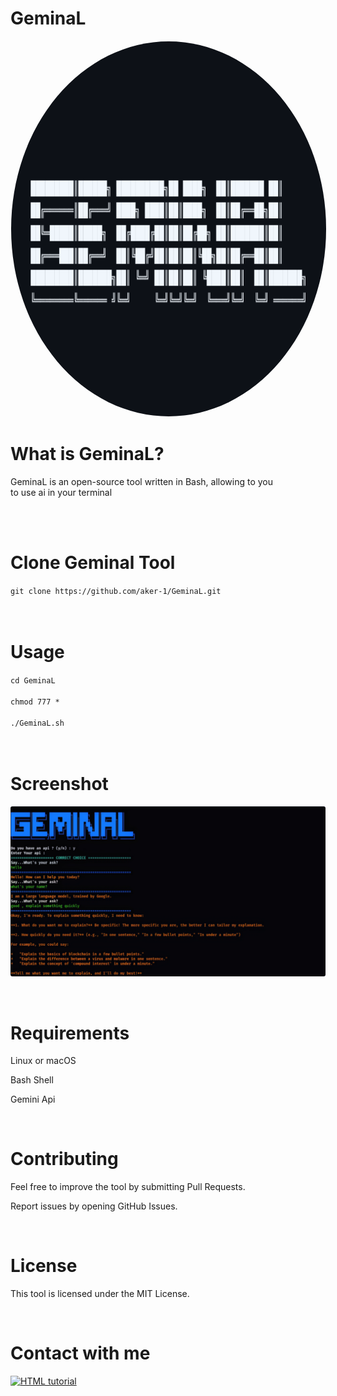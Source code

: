 # GeminaL
<p align="center">
  <img src="Geminal_Logo.jpg" alt="GeminaL Logo" width="830" height="600" style="border-radius: 50%; border: 1px solid white;">
</p>

# What is GeminaL?

GeminaL is an open-source tool written in Bash, allowing to you <br>
to use ai in your terminal

<br><br>


# Clone Geminal Tool

`git clone https://github.com/aker-1/GeminaL.git`<br><br><br>


# Usage
`cd GeminaL`<br><br>
`chmod 777 *`<br><br>
`./GeminaL.sh`<br><br>
<br>

# Screenshot

<p align="center">
  <img src="GeminaL_Photo.jpg" alt="GeminaL Screenshot" style="border-radius:3px">
</p>

<br>

# Requirements

Linux or macOS

Bash Shell

Gemini Api

<br>

# Contributing

Feel free to improve the tool by submitting Pull Requests.

Report issues by opening GitHub Issues.

<br>

# License

This tool is licensed under the MIT License.

<br>

# Contact with me

<a href="https://t.me/aker_1"><img src="https://cdn-icons-png.flaticon.com/128/3536/3536661.png" alt="HTML tutorial" style="width:42px;height:42px; width='20'"></a>